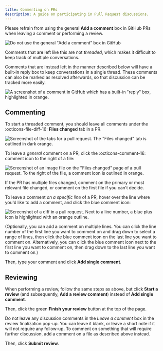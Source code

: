 ```yaml
---
title: Commenting on PRs
description: A guide on participating in Pull Request discussions.
---
```

Please refrain from using the general **Add a comment** box in GitHub PRs when leaving a comment or performing a review.

![Do not use the general "Add a comment" box in GitHub](../assets/img/meta/pr-avoid-general-comments.png)

Comments that are left like this are not *threaded*, which makes it difficult to keep track of multiple conversations.

Comments that are instead left in the manner described below will have a built-in reply box to keep conversations in a single thread. These comments can also be marked as resolved afterwards, so that discussion can be tracked more easily.

![A screenshot of a comment in GitHub which has a built-in "reply" box, highlighted in orange.](../assets/img/meta/pr-threaded-comment.png)

## Commenting

To start a threaded comment, you should leave all comments under the :octicons-file-diff-16: **Files changed** tab in a PR.

![Screenshot of the tabs for a pull request. The "Files changed" tab is outlined in dark orange.](https://docs.github.com/assets/cb-23571/mw-1440/images/help/pull_requests/pull-request-tabs-changed-files.webp)

To leave a *general* comment on a PR, click the :octicons-comment-16: comment icon to the right of a file:

![Screenshot of an image file on the "Files changed" page of a pull request. To the right of the file, a comment icon is outlined in orange.](https://docs.github.com/assets/cb-73771/mw-1440/images/help/pull_requests/pull-request-comment-on-file.webp)

If the PR has multiple files changed, comment on the primary or most relevant file changed, or comment on the first file if you can't decide.

To leave a comment *on a specific line* of a PR, hover over the line where you'd like to add a comment, and click the blue comment icon:

![Screenshot of a diff in a pull request. Next to a line number, a blue plus icon is highlighted with an orange outline.](https://docs.github.com/assets/cb-44227/mw-1440/images/help/commits/hover-comment-icon.webp)

(Optionally, you can add a comment on multiple lines. You can click the line number of the first line you want to comment on and drag down to select a range of lines, then click the blue comment icon on the last line you want to comment on. Alternatively, you can click the blue comment icon next to the first line you want to comment on, then drag down to the last line you want to comment on.)

Then, type your comment and click **Add single comment**.

## Reviewing

When performing a review, follow the same steps as above, but click **Start a review** (and subsequently, **Add a review comment**) instead of **Add single comment**.

Then, click the green **Finish your review** button at the top of the page.

Do not leave any discussion comments in the *Leave a comment* box in the review finalization pop-up. You can leave it blank, or leave a short note if it will not require any follow-up. To comment on something that will require further discussion, add a comment on a file as described above instead.

Then, click **Submit review**.
